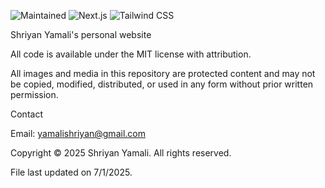 ![Maintained](https://img.shields.io/badge/Maintained-yes-green.svg) ![Next.js](https://img.shields.io/badge/next%20js-000000?style=for-the-badge&logo=nextdotjs&logoColor=white) ![Tailwind CSS](https://img.shields.io/badge/Tailwind_CSS-38B2AC?style=for-the-badge&logo=tailwind-css&logoColor=white)

Shriyan Yamali's personal website

All code is available under the MIT license with attribution.

All images and media in this repository are protected content and may not be copied, modified, distributed, or used in any form without prior written permission.

Contact

Email: [yamalishriyan@gmail.com](mailto:yamalishriyan@gmail.com)

Copyright © 2025 Shriyan Yamali. All rights reserved.

File last updated on 7/1/2025.

